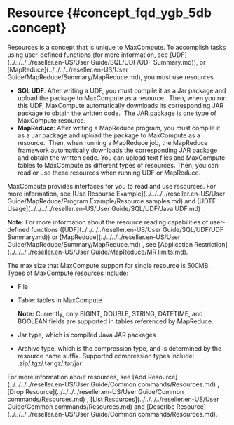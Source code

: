 # Resource {#concept_fqd_ygb_5db .concept}

Resources is a concept that is unique to MaxCompute. To accomplish tasks using user-defined functions \(for more information, see [UDF](../../../../reseller.en-US/User Guide/SQL/UDF/UDF Summary.md)\), or [MapReduce](../../../../reseller.en-US/User Guide/MapReduce/Summary/MapReduce.md), you must use resources.

-   **SQL UDF**: After writing a UDF, you must compile it as a Jar package and upload the package to MaxCompute as a resource.  Then, when you run this UDF, MaxCompute automatically downloads its corresponding JAR package to obtain the written code.  The JAR package is one type of MaxCompute resource.
-   **MapReduce**: After writing a MapReduce program, you must compile it as a Jar package and upload the package to MaxCompute as a resource.  Then, when running a MapReduce job, the MapReduce framework automatically downloads the corresponding JAR package and obtain the written code. You can upload text files and MaxCompute tables to MaxCompute as different types of resources. Then, you can read or use these resources when running UDF or MapReduce.

MaxCompute provides interfaces for you to read and use resources. For more information, see [Use Resourse Example](../../../../reseller.en-US/User Guide/MapReduce/Program Example/Resource samples.md) and [UDTF Usage](../../../../reseller.en-US/User Guide/SQL/UDF/Java UDF.md)  .

**Note:** For more information about the resource reading capabilities of user-defined functions \([UDF](../../../../reseller.en-US/User Guide/SQL/UDF/UDF Summary.md)\) or [MapReduce](../../../../reseller.en-US/User Guide/MapReduce/Summary/MapReduce.md) , see [Application Restriction](../../../../reseller.en-US/User Guide/MapReduce/MR limits.md).

The max size that MaxCompute support for single resource is 500MB. Types of MaxCompute resources include:

-   File
-   Table: tables in MaxCompute

    **Note:** Currently, only BIGINT, DOUBLE, STRING, DATETIME, and BOOLEAN fields are supported in tables referenced by MapReduce.

-   Jar type, which is compiled Java JAR packages
-   Archive type, which is the compression type, and is determined by the resource name suffix. Supported compression types include: .zip/.tgz/.tar.gz/.tar/jar

For more information about resources, see [Add Resource](../../../../reseller.en-US/User Guide/Common commands/Resources.md) , [Drop Resource](../../../../reseller.en-US/User Guide/Common commands/Resources.md) , [List Resources](../../../../reseller.en-US/User Guide/Common commands/Resources.md) and [Describe Resource](../../../../reseller.en-US/User Guide/Common commands/Resources.md).

